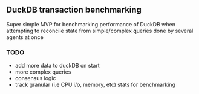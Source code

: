 ## DuckDB transaction benchmarking


Super simple MVP for benchmarking performance of DuckDB when attempting to reconcile state from simple/complex queries done by several agents at once 


### TODO
- add more data to duckDB on start
- more complex queries
- consensus logic 
- track granular (i.e CPU i/o, memory, etc) stats for benchmarking
